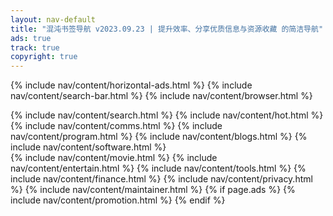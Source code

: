 ```yaml
---
layout: nav-default
title: "混沌书签导航 v2023.09.23 | 提升效率、分享优质信息与资源收藏 的简洁导航"
ads: true
track: true
copyright: true
---
```


{% include nav/content/horizontal-ads.html %}
{% include nav/content/search-bar.html %}
{% include nav/content/browser.html %}
<div class="nav-content">
    {% include nav/content/search.html %}
    {% include nav/content/hot.html %}
    {% include nav/content/comms.html %}
    {% include nav/content/program.html %}
    {% include nav/content/blogs.html %}
    {% include nav/content/software.html %}
</div>
{% include nav/content/movie.html %}
{% include nav/content/entertain.html %}
{% include nav/content/tools.html %}
{% include nav/content/finance.html %}
{% include nav/content/privacy.html %}
{% include nav/content/maintainer.html %}
{% if page.ads %}
{% include nav/content/promotion.html %}
{% endif %}